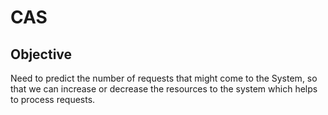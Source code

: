 # CAS
## Objective
  Need to predict the number of requests that might come to the System, so that we can increase or decrease the resources to the system which helps to process requests.
